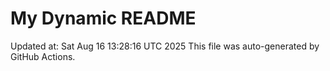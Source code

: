 # My Dynamic README
Updated at: Sat Aug 16 13:28:16 UTC 2025
This file was auto-generated by GitHub Actions.
